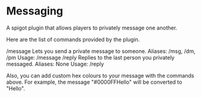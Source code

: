 # Messaging
A spigot plugin that allows players to privately message one another.

Here are the list of commands provided by the plugin.

/message
  Lets you send a private message to someone.
  Aliases: /msg, /dm, /pm
  Usage: /message <name of recipient> <message you want to send>
/reply
  Replies to the last person you privately messaged.
  Aliases: None
  Usage: /reply <message you want to send>
  
  Also, you can add custom hex colours to your message with the commands above. For example, the message "#0000FFHello" will be converted to "Hello".
